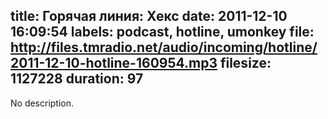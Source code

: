 title: Горячая линия: Хекс
date: 2011-12-10 16:09:54
labels: podcast, hotline, umonkey
file: http://files.tmradio.net/audio/incoming/hotline/2011-12-10-hotline-160954.mp3
filesize: 1127228
duration: 97
---
No description.
